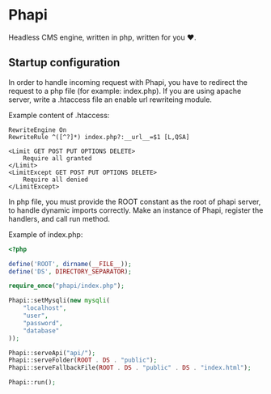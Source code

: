 # Phapi

Headless CMS engine, written in php, written for you ❤.

## Startup configuration

In order to handle incoming request with Phapi, you have to redirect the request to a php file (for example: index.php).
If you are using apache server, write a .htaccess file an enable url rewriteing module.

Example content of .htaccess:

```
RewriteEngine On
RewriteRule ^([^?]*) index.php?:__url__=$1 [L,QSA]

<Limit GET POST PUT OPTIONS DELETE>
    Require all granted
</Limit>
<LimitExcept GET POST PUT OPTIONS DELETE>
    Require all denied
</LimitExcept>

```

In php file, you must provide the ROOT constant as the root of phapi server, to handle dynamic imports correctly.
Make an instance of Phapi, register the handlers, and call run method.

Example of index.php:

```php
<?php

define('ROOT', dirname(__FILE__));
define('DS', DIRECTORY_SEPARATOR);

require_once("phapi/index.php");

Phapi::setMysqli(new mysqli(
    "localhost",
    "user",
    "password",
    "database"
));

Phapi::serveApi("api/");
Phapi::serveFolder(ROOT . DS . "public");
Phapi::serveFallbackFile(ROOT . DS . "public" . DS . "index.html");

Phapi::run();

```
